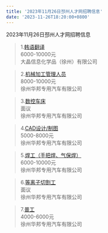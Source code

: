 ```yaml
---
title: '2023年11月26日邳州人才网招聘信息'
date: '2023-11-26T18:20:00+0800'
---
```

2023年11月26日邳州人才网招聘信息
<!--more-->
>1.[韩语翻译](https://www.pzhr.com/job/17864.html)<br>
>6000-10000元<br>
>大晶信息化学品（徐州）有限公司

>2.[机械加工管理人员](https://www.pzhr.com/job/13598.html)<br>
>8000-10000元<br>
>徐州华邦专用汽车有限公司

>3.[数控车床](https://www.pzhr.com/job/13597.html)<br>
>面议<br>
>徐州华邦专用汽车有限公司

>4.[CAD设计/制图](https://www.pzhr.com/job/12633.html)<br>
>5000-8000元<br>
>徐州华邦专用汽车有限公司

>5.[焊工（手把焊、气保焊）](https://www.pzhr.com/job/13205.html)<br>
>6000-10000元<br>
>徐州华邦专用汽车有限公司

>6.[等离子切割工](https://www.pzhr.com/job/12981.html)<br>
>面议<br>
>徐州华邦专用汽车有限公司

>7.[普工](https://www.pzhr.com/job/13184.html)<br>
>4000-6000元<br>
>徐州华邦专用汽车有限公司

